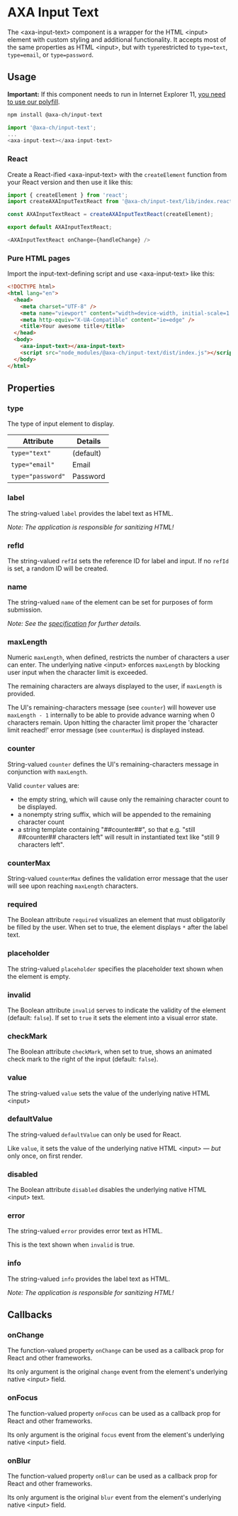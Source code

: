 # AXA Input Text

The &lt;axa-input-text&gt; component is a wrapper for the HTML &lt;input&gt; element with custom styling and additional functionality.
It accepts most of the same properties as HTML &lt;input&gt;, but with `type`restricted to `type=text`, `type=email`, or `type=password`.

## Usage

**Important:** If this component needs to run in Internet Explorer 11, [you need to use our polyfill](https://github.com/axa-ch/patterns-library/tree/develop/src/components/05-utils/polyfill).

```bash
npm install @axa-ch/input-text
```

```js
import '@axa-ch/input-text';
...
<axa-input-text></axa-input-text>
```

### React

Create a React-ified &lt;axa-input-text&gt; with the `createElement` function from your React version and then use it like this:

```js
import { createElement } from 'react';
import createAXAInputTextReact from '@axa-ch/input-text/lib/index.react';

const AXAInputTextReact = createAXAInputTextReact(createElement);

export default AXAInputTextReact;
```

```js
<AXAInputTextReact onChange={handleChange} />
```

### Pure HTML pages

Import the input-text-defining script and use &lt;axa-input-text&gt; like this:

```html
<!DOCTYPE html>
<html lang="en">
  <head>
    <meta charset="UTF-8" />
    <meta name="viewport" content="width=device-width, initial-scale=1.0" />
    <meta http-equiv="X-UA-Compatible" content="ie=edge" />
    <title>Your awesome title</title>
  </head>
  <body>
    <axa-input-text></axa-input-text>
    <script src="node_modules/@axa-ch/input-text/dist/index.js"></script>
  </body>
</html>
```

## Properties

### type

The type of input element to display.

| Attribute         | Details   |
| ----------------- | --------- |
| `type="text"`     | (default) |
| `type="email"`    | Email     |
| `type="password"` | Password  |

### label

The string-valued `label` provides the label text as HTML.

_Note: The application is responsible for sanitizing HTML!_

### refId

The string-valued `refId` sets the reference ID for label and input. If no `refId` is set, a random ID will be created.

### name

The string-valued `name` of the element can be set for purposes of form submission.

_Note: See the [specification](https://html.spec.whatwg.org/multipage/form-control-infrastructure.html#naming-form-controls:-the-name-attribute) for further details._

### maxLength

Numeric `maxLength`, when defined, restricts the number of characters a user can enter. The underlying native &lt;input&gt; enforces `maxLength` by blocking user input when the character limit is exceeded.

The remaining characters are always displayed to the user, if `maxLength` is provided.

The UI's remaining-characters message (see `counter`) will however use `maxLength - 1` internally to be able to provide advance warning when 0 characters remain. Upon hitting the character limit proper the 'character limit reached!' error message (see `counterMax`) is displayed instead.

### counter

String-valued `counter` defines the UI's remaining-characters message in conjunction with `maxLength`.

Valid `counter` values are:

- the empty string, which will cause only the remaining character count to be displayed.
- a nonempty string suffix, which will be appended to the remaining character count
- a string template containing "##counter##", so that e.g. "still ##counter## characters left" will result in instantiated text like "still 9 characters left". 

### counterMax

String-valued `counterMax` defines the validation error message that the user will see upon reaching `maxLength` characters.

### required

The Boolean attribute `required` visualizes an element that must obligatorily be filled by the user. When set to true, the element displays `*` after the label text.

### placeholder

The string-valued `placeholder` specifies the placeholder text shown when the element is empty.

### invalid

The Boolean attribute `invalid` serves to indicate the validity of the element (default: `false`). If set to `true` it sets the element into a visual error state.

### checkMark

The Boolean attribute `checkMark`, when set to true, shows an animated check mark to the right of the input (default: `false`).

### value

The string-valued `value` sets the value of the underlying native HTML &lt;input&gt;

### defaultValue

The string-valued `defaultValue` can only be used for React.

Like `value`, it sets the value of the underlying native HTML &lt;input&gt; &mdash; _but_ only once, on first render.

### disabled

The Boolean attribute `disabled` disables the underlying native HTML &lt;input&gt; text.

### error

The string-valued `error` provides error text as HTML.

This is the text shown when `invalid` is true.

### info

The string-valued `info` provides the label text as HTML.

_Note: The application is responsible for sanitizing HTML!_

## Callbacks

### onChange

The function-valued property `onChange` can be used as a callback prop for React and other frameworks.

Its only argument is the original `change` event from the element's underlying native &lt;input&gt; field.

### onFocus

The function-valued property `onFocus` can be used as a callback prop for React and other frameworks.

Its only argument is the original `focus` event from the element's underlying native &lt;input&gt; field.

### onBlur

The function-valued property `onBlur` can be used as a callback prop for React and other frameworks.

Its only argument is the original `blur` event from the element's underlying native &lt;input&gt; field.
